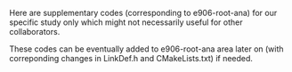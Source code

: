 Here are supplementary codes (corresponding to e906-root-ana) for our specific study only which might not necessarily useful for other collaborators.

These codes can be eventually added to e906-root-ana area later on (with correponding changes in LinkDef.h and CMakeLists.txt) if needed.

